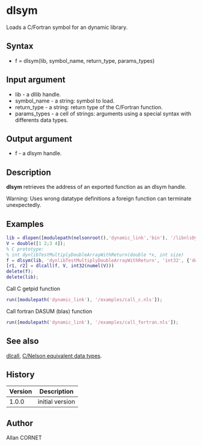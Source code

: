 

# dlsym

Loads a C/Fortran symbol for an dynamic library.

## Syntax

- f = dlsym(lib, symbol_name, return_type, params_types)

## Input argument

 - lib - a dllib handle.
 - symbol_name - a string: symbol to load.
 - return_type - a string: return type of the C/Fortran function.
 - params_types - a cell of strings: arguments using a special syntax with differents data types.

## Output argument

 - f - a dlsym handle.

## Description


  <p><b>dlsym</b> retrieves the address of an exported function as an dlsym handle.</p>
  <p>Warning: Uses wrong datatype definitions a foreign function can terminate unexpectedly.</p>


## Examples

```matlab
lib = dlopen([modulepath(nelsonroot(),'dynamic_link','bin'), '/libnlsDynamic_link', getdynlibext()]);
V = double([1 2;3 4]);
% C prototype:
% int dynlibTestMultiplyDoubleArrayWithReturn(double *x, int size)
f = dlsym(lib, 'dynlibTestMultiplyDoubleArrayWithReturn', 'int32', {'doublePtr', 'int32'});
[r1, r2] = dlcall(f, V, int32(numel(V)))
delete(f);
delete(lib);
```
Call C getpid function
```matlab
run([modulepath('dynamic_link'), '/examples/call_c.nls']);
```
Call fortran DASUM (blas) function
```matlab
run([modulepath('dynamic_link'), '/examples/call_fortran.nls']);
```

## See also

[dlcall](dlcall.md), [C/Nelson equivalent data types](C_datatype.md).
## History

|Version|Description|
|------|------|
|1.0.0|initial version|


## Author

Allan CORNET



